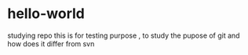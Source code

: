 # hello-world
studying repo
this is for testing purpose , to study the pupose of git and how does it differ from svn 
